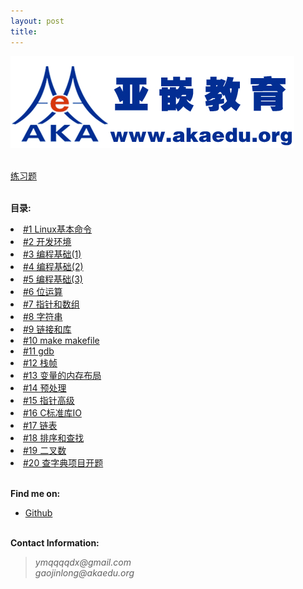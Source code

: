 ```yaml
---
layout: post
title:
---
```

<img src="./images/akaedu.png" alt="akaedu" align="center"/>
<br><br><br>
<a href="/post/practice.html">练习题</a> 
<br>
<p><br /><b>目录:</b></p>
<li> <a href="/post/chapter_01.html">#1 Linux基本命令</a> </li>
<li> <a href="/post/chapter_02.html">#2 开发环境</a> </li>
<li> <a href="/post/chapter_03.html">#3 编程基础(1)</a> </li>
<li> <a href=".html">#4 编程基础(2)</a> </li>
<li> <a href=".html">#5 编程基础(3)</a> </li>
<li> <a href=".html">#6 位运算</a> </li>
<li> <a href=".html">#7 指针和数组</a> </li>
<li> <a href=".html">#8 字符串</a> </li>
<li> <a href=".html">#9 链接和库</a> </li>
<li> <a href=".html">#10 make makefile</a> </li>
<li> <a href=".html">#11 gdb</a> </li>
<li> <a href=".html">#12 栈帧</a> </li>
<li> <a href=".html">#13 变量的内存布局</a> </li>
<li> <a href=".html">#14 预处理</a> </li>
<li> <a href=".html">#15 指针高级</a> </li>
<li> <a href=".html">#16 C标准库IO</a> </li>
<li> <a href=".html">#17 链表</a> </li>
<li> <a href=".html">#18 排序和查找</a> </li>
<li> <a href=".html">#19 二叉数</a> </li>
<li> <a href=".html">#20 查字典项目开题</a> </li>
<p><br /><b>Find me on:</b></p>

<ul>

<li><a href="http://github.com/ymqqqqdx/">Github</a></li>

</ul>
<p><br /><b>Contact Information:</b></p>

<blockquote>
<p>
<em>ymqqqqdx@gmail.com</em><br>
<em>gaojinlong@akaedu.org</em>
</p>
</blockquote>


